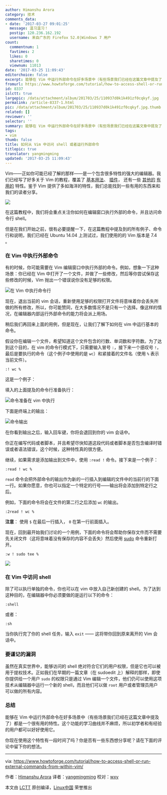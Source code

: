 ```yaml
---
author: Himanshu Arora
category: 技术
comments_data:
- date: '2017-03-27 09:01:25'
  message: 温习温习！
  postip: 120.236.162.192
  username: 来自广东的 Firefox 52.0|Windows 7 用户
count:
  commentnum: 1
  favtimes: 2
  likes: 0
  sharetimes: 0
  viewnum: 11013
date: '2017-03-25 11:09:43'
editorchoice: false
excerpt: 能够在 Vim 中运行外部命令在好多场景中（有些场景我们已经在这篇文章中提及了）都是一个很有用的特性。这个功能的学习曲线并不麻烦，所以初学者和有经验的用户都可以好好使用它。
fromurl: https://www.howtoforge.com/tutorial/how-to-access-shell-or-run-external-commands-from-within-vim/
id: 8337
islctt: true
largepic: /data/attachment/album/201703/25/110937d0k1k491zf0cqkyf.jpg
permalink: /article-8337-1.html
pic: /data/attachment/album/201703/25/110937d0k1k491zf0cqkyf.jpg.thumb.jpg
related: []
reviewer: ''
selector: ''
summary: 能够在 Vim 中运行外部命令在好多场景中（有些场景我们已经在这篇文章中提及了）都是一个很有用的特性。这个功能的学习曲线并不麻烦，所以初学者和有经验的用户都可以好好使用它。
tags:
- vim
thumb: false
title: 如何从 Vim 中访问 shell 或者运行外部命令
titlepic: true
translator: yangmingming
updated: '2017-03-25 11:09:43'
---
```


Vim——正如你可能已经了解的那样——是一个包含很多特性的强大的编辑器。我们已经写了好多关于 Vim 的教程，覆盖了 [基本用法](https://www.howtoforge.com/vim-basics)、 [插件](https://www.howtoforge.com/tutorial/vim-editor-plugins-for-software-developers-3/)， 还有一些 [其他的](https://www.howtoforge.com/tutorial/vim-modeline-settings/) [有用的](/article-8224-1.html) 特性。鉴于 Vim 提供了多如海洋的特性，我们总能找到一些有用的东西来和我们的读者分享。


![](/data/attachment/album/201703/25/110937d0k1k491zf0cqkyf.jpg)


在这篇教程中，我们将会重点关注你如何在编辑窗口执行外部的命令，并且访问命令行 shell。


但是在我们开始之前，很有必要提醒一下，在这篇教程中提及到的所有例子、命令行和说明，我们已经在 Ubuntu 14.04 上测试过，我们使用的的 Vim 版本是 7.4 。


### 在 Vim 中执行外部命令


有的时候，你可能需要在 Vim 编辑窗口中执行外部的命令。例如，想象一下这种场景：你已经在 Vim 中打开了一个文件，并做了一些修改，然后等你尝试保存这些修改的时候，Vim 抛出一个错误说你没有足够的权限。


![在 Vim 中执行命令行](/data/attachment/album/201703/25/110946v616jx9i6zw9w1fd.png)


现在，退出当前的 vim 会话，重新使用足够的权限打开文件将意味着你会丢失所做的所有修改，所以，你可能赞同，在大多数情况不是只有一个选择。像这样的情况，在编辑器内部运行外部命令的能力将会派上用场。


稍后我们再回来上面的用例，但是现在，让我们了解下如何在 vim 中运行基本的命令。


假设你在编辑一个文件，希望知道这个文件包含的行数、单词数和字符数。为了达到这个目的，在 vim 的命令行模式下，只需要输入冒号 `:`，接下来一个感叹号 `!`，最后是要执行的命令（这个例子中使用的是 `wc`）和紧接着的文件名（使用 `%` 表示当前文件）。



```
:! wc %

```

这是一个例子：


填入的上面提及的命令行准备执行：


![命令准备在 vim 中执行](/data/attachment/album/201703/25/110948oxr70pwgsfs7ggyo.png)


下面是终端上的输出：


![命令输出](/data/attachment/album/201703/25/110950sjmagv4v3g43gvjc.png)


在你看到输出之后，输入回车键，你将会退回到你的 vim 会话中。


你正在编写代码或者脚本，并且希望尽快知道这段代码或者脚本是否包含编译时错误或者语法错误，这个时候，这种特性真的很方便。


继续，如果需求是添加输出到文件中，使用 `:read !` 命令。接下来是一个例子：



```
:read ! wc %

```

`read` 命令会把外部命令的输出作为新的一行插入到编辑的文件中的当前行的下面一行。如果你愿意，你也可以指定一个特定的行号——输出将会添加到特定行之后。


例如，下面的命令将会在文件的第二行之后添加 `wc` 的输出。



```
:2read ! wc %

```

**注意**： 使用 `$` 在最后一行插入， `0` 在第一行前面插入。


现在，回到最开始我们讨论的一个用例，下面的命令将会帮助你保存文件而不需要先关闭文件（这将意味着没有保存的内容不会丢失）然后使用 [sudo](/tag-sudo.html) 命令重新打开。



```
:w ! sudo tee %

```

![](/data/attachment/album/201703/25/110951eftfifz3kdxfi3wl.png)


### 在 Vim 中访问 shell


除了可以执行单独的命令，你也可以在 vim 中放入自己新创建的 shell。为了达到这种目的，在编辑器中你必须要做的是运行以下的命令：



```
:shell

```

或者：



```
:sh

```

当你执行完了你的 shell 任务，输入 `exit` —— 这将带你回到原来离开的 Vim 会话中。


### 要谨记的漏洞


虽然在真实世界中，能够访问的 shell 绝对符合它们的用户权限，但是它也可以被用于提权技术。正如我们在早期的一篇文章（在 sudoedit 上）解释的那样，即使你提供给一个用户 `sudo` 的权限只是通过 Vim 编辑一个文件，他们仍可以使用这项技术从编辑器中运行一个新的 shell，而且他们可以做 `root` 用户或者管理员用户可以做的所有内容。


### 总结


能够在 Vim 中运行外部命令在好多场景中（有些场景我们已经在这篇文章中提及了）都是一个很有用的特性。这个功能的学习曲线并不麻烦，所以初学者和有经验的用户都可以好好使用它。


你现在使用这个特性有一段时间了吗？你是否有一些东西想分享呢？请在下面的评论中留下你的想法。




---


via: <https://www.howtoforge.com/tutorial/how-to-access-shell-or-run-external-commands-from-within-vim/>


作者：[Himanshu Arora](https://www.howtoforge.com/tutorial/how-to-access-shell-or-run-external-commands-from-within-vim/) 译者：[yangmingming](https://github.com/yangmingming) 校对：[wxy](https://github.com/wxy)


本文由 [LCTT](https://github.com/LCTT/TranslateProject) 原创编译，[Linux中国](https://linux.cn/) 荣誉推出